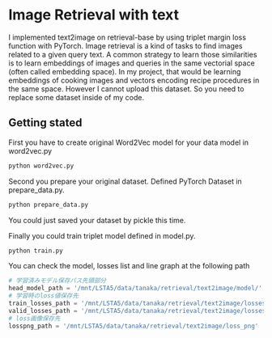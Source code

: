 # Image Retrieval with text
I implemented text2image on retrieval-base by using triplet margin loss function with PyTorch. Image retrieval is a kind of tasks to find images related to a given query text. A common strategy to learn those similarities is to learn embeddings of images and queries in the same vectorial space (often called embedding space). 
In my project, that would be learning embeddings of cooking images and vectors encoding recipe procedures in the same space. However I cannot upload this dataset. So you need to replace some dataset inside of my code.

## Getting stated
First you have to create original Word2Vec model for your data model in word2vec.py

```bash
python word2vec.py
```

Second you prepare your original dataset. Defined PyTorch Dataset in prepare_data.py.

``` bash
python prepare_data.py
```

You could just saved your dataset by pickle this time.

Finally you could train triplet model defined in model.py.

```bash
python train.py 
```

You can check the model, losses list and line graph at the following path 

```python
# 学習済みモデル保存パス先頭部分
head_model_path = '/mnt/LSTA5/data/tanaka/retrieval/text2image/model/'
# 学習時のloss値保存先
train_losses_path = '/mnt/LSTA5/data/tanaka/retrieval/text2image/losses/train_losses.2048.pkl'
valid_losses_path = '/mnt/LSTA5/data/tanaka/retrieval/text2image/losses/valid_losses.2048.pkl'
# loss画像保存先
losspng_path = '/mnt/LSTA5/data/tanaka/retrieval/text2image/loss_png'
```